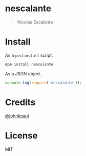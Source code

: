 # nescalante

> Nicolas Escalante

# Install

As a `postinstall` script.

```bash
npm install nescalante
```

As a JSON object.

```js
console.log(require('nescalante'));
```

# Credits

[@johnkpaul](https://github.com/johnkpaul/johnkpaul)

# License

MIT
